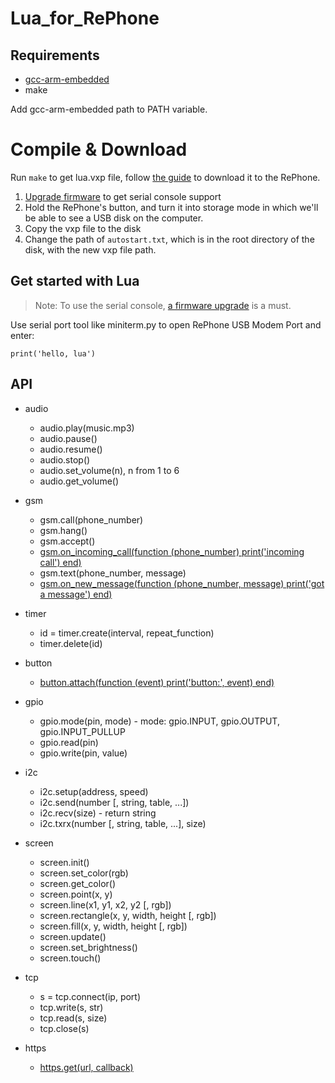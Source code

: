 # Lua_for_RePhone

## Requirements
+ [gcc-arm-embedded](https://launchpad.net/gcc-arm-embedded)
+ make

Add gcc-arm-embedded path to PATH variable.

# Compile & Download
Run `make` to get lua.vxp file, follow [the guide](http://www.seeedstudio.com/wiki/Lua_for_RePhone#Download_Lua_for_RePhone_Application) to download it to the RePhone. 

1. [Upgrade firmware](http://www.seeedstudio.com/wiki/Arduino_IDE_for_RePhone_Kit#Update.2FFlash_the_Firmware) to get serial console support
2. Hold the RePhone's button, and turn it into storage mode in which we'll be able to see a USB disk on the computer.
3. Copy the vxp file to the disk
4. Change the path of `autostart.txt`, which is in the root directory of the disk, with the new vxp file path. 

## Get started with Lua

>Note:
>To use the serial console, [a firmware upgrade](http://www.seeedstudio.com/wiki/Arduino_IDE_for_RePhone_Kit#Update.2FFlash_the_Firmware) is a must. 


Use serial port tool like miniterm.py to open RePhone USB Modem Port and enter:
```
print('hello, lua')
```

## API
+ audio
    - audio.play(music.mp3)
    - audio.pause()
    - audio.resume()
    - audio.stop()
    - audio.set_volume(n), n from 1 to 6
    - audio.get_volume()
    
+ gsm
    - gsm.call(phone_number)
    - gsm.hang()
    - gsm.accept()
    - [gsm.on_incoming_call(function (phone_number) print('incoming call') end)](https://github.com/Seeed-Studio/Lua_for_RePhone/wiki/Telephone-rings)
    - gsm.text(phone_number, message)
    - [gsm.on_new_message(function (phone_number, message) print('got a message') end)](https://github.com/Seeed-Studio/Lua_for_RePhone/wiki/Auto-reply-text-message)
    
    
+ timer
    - id = timer.create(interval, repeat_function)
    - timer.delete(id)

+ button
    - [button.attach(function (event) print('button:', event) end)](https://github.com/Seeed-Studio/Lua_for_RePhone/wiki/Speed-Dial)
    
+ gpio
    - gpio.mode(pin, mode) - mode: gpio.INPUT, gpio.OUTPUT, gpio.INPUT_PULLUP
    - gpio.read(pin)
    - gpio.write(pin, value)
    
+ i2c
    - i2c.setup(address, speed)
    - i2c.send(number [, string, table, ...])
    - i2c.recv(size) - return string
    - i2c.txrx(number [, string, table, ...], size)
    
+ screen
    - screen.init()
    - screen.set_color(rgb)
    - screen.get_color()
    - screen.point(x, y)
    - screen.line(x1, y1, x2, y2 [, rgb])
    - screen.rectangle(x, y, width, height [, rgb])
    - screen.fill(x, y, width, height [, rgb])
    - screen.update()
    - screen.set_brightness()
    - screen.touch()

+ tcp
    - s = tcp.connect(ip, port)
    - tcp.write(s, str)
    - tcp.read(s, size)
    - tcp.close(s)
    
+ https
    - [https.get(url, callback)](https://github.com/Seeed-Studio/Lua_for_RePhone/wiki/HTPPS-GET-to-trigger-an-event-of-IFTTT-Maker-channel)
    
